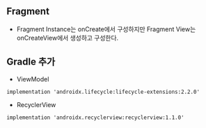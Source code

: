 ## Fragment
- Fragment Instance는 onCreate에서 구성하지만 Fragment View는 onCreateView에서 생성하고 구성한다.
## Gradle 추가
- ViewModel
```
implementation 'androidx.lifecycle:lifecycle-extensions:2.2.0'
```
- RecyclerView
```
implementation 'androidx.recyclerview:recyclerview:1.1.0'
```
